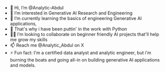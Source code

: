 - 👋 Hi, I’m @Analytic-Abdul
- 👀 I’m interested in Generative AI Research and Engineering 
- 🌱 I’m currently learning the basics of engineering Generative AI applications,
- 🐍 That's why i have been puttin' in the work with Python 
- 💪🏾 I’m looking to collaborate on beginner friendly AI projects that'll help me grow my skills
- 📫 Reach me @Analytic_Abdul on X
- ⚡ Fun fact: I'm a certified data analyst and analytic engineer, but i'm burning the boats and going all-in on building generative AI applications and models. 

<!---
Analytic-Abdul/Analytic-Abdul is a ✨ special ✨ repository because its `README.md` (this file) appears on your GitHub profile.
You can click the Preview link to take a look at your changes.
--->
